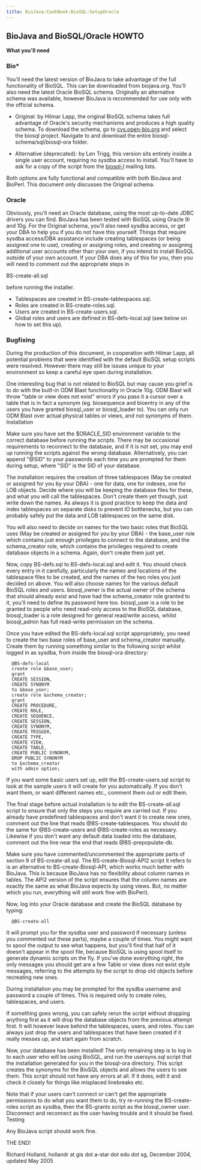 ```yaml
---
title: BioJava:CookBook:BioSQL:SetupOracle
---
```


BioJava and BioSQL/Oracle HOWTO
-------------------------------

**What you'll need**

### Bio\*

You'll need the latest version of BioJava to take advantage of the full
functionality of BioSQL. This can be downloaded from biojava.org. You'll
also need the latest Oracle BioSQL schema. Originally an alternative
schema was available, however BioJava is recommended for use only with
the official schema.

-   Original: by Hilmar Lapp, the original BioSQL schema takes full
    advantage of Oracle's security mechanisms and produces a high
    quality schema. To download the schema, go to
    [cvs.open-bio.org](http://cvs.open-bio.org/) and select the biosql
    project. Navigate to and download the entire
    biosql-schema/sql/biosql-ora folder.

<!-- -->

-   Alternative (deprecated): by Len Trigg, this version sits entirely
    inside a single user account, requiring no sysdba access to install.
    You'll have to ask for a copy of the script from the
    [biosql-l](http://obda.open-bio.org/mailman/listinfo/biosql-l)
    mailing lists.

Both options are fully functional and compatible with both BioJava and
BioPerl. This document only discusses the Original schema.

### Oracle

Obviously, you'll need an Oracle database, using the most up-to-date
JDBC drivers you can find. BioJava has been tested with BioSQL using
Oracle 9i and 10g. For the Original schema, you'll also need sysdba
access, or get your DBA to help you if you do not have this yourself.
Things that require sysdba access/DBA assistance include creating
tablespaces (or being assigned one to use), creating or assigning roles,
and creating or assigning additional user accounts other than your own,
if you intend to install BioSQL outside of your own account. If your DBA
does any of this for you, then you will need to comment out the
appropriate steps in

BS-create-all.sql

before running the installer.

-   Tablespaces are created in BS-create-tablespaces.sql.
-   Roles are created in BS-create-roles.sql.
-   Users are created in BS-create-users.sql.
-   Global roles and users are defined in BS-defs-local.sql (see below
    on how to set this up).

### Bugfixing

During the production of this document, in cooperation with Hilmar Lapp,
all potential problems that were identified with the default BioSQL
setup scripts were resolved. However there may still be issues unique to
your environment so keep a careful eye open during installation.

One interesting bug that is not related to BioSQL but may cause you
grief is to do with the built-in ODM Blast functionality in Oracle 10g.
ODM Blast will throw "table or view does not exist" errors if you pass
it a cursor over a table that is in fact a synonym (eg. biosequence and
bioentry in any of the users you have granted biosql\_user or
biosql\_loader to). You can only run ODM Blast over actual physical
tables or views, and not synonyms of them. Installation

Make sure you have set the $ORACLE\_SID environment variable to the
correct database before running the scripts. There may be occasional
requirements to reconnect to the database, and if it is not set, you may
end up running the scripts against the wrong database. Alternatively,
you can append "@SID" to your passwords each time you are prompted for
them during setup, where "SID" is the SID of your database.

The installation requires the creation of three tablespaces (May be
created or assigned for you by your DBA) - one for data, one for
indexes, one for LOB objects. Decide where you will be keeping the
database files for these, and what you will call the tablespaces. Don't
create them yet though, just write down the names. As always it is good
practice to keep the data and index tablespaces on separate disks to
prevent IO bottlenecks, but you can probably safely put the data and LOB
tablespaces on the same disk.

You will also need to decide on names for the two basic roles that
BioSQL uses (May be created or assigned for you by your DBA) - the
base\_user role which contains just enough privileges to connect to the
database, and the schema\_creator role, which contains the privileges
required to create database objects in a schema. Again, don't create
them just yet.

Now, copy BS-defs.sql to BS-defs-local.sql and edit it. You should check
every entry in it carefully, particularly the names and locations of the
tablespace files to be created, and the names of the two roles you just
decided on above. You will also choose names for the various default
BioSQL roles and users. biosql\_owner is the actual owner of the schema
that should already exist and have had the schema\_creator role granted
to it, you'll need to define its password here too. biosql\_user is a
role to be granted to people who need read-only access to the BioSQL
database, biosql\_loader is a role designed for general read/write
access, whilst biosql\_admin has full read-write permission on the
schema.

Once you have edited the BS-defs-local.sql script appropriately, you
need to create the two base roles of base\_user and schema\_creator
manually. Create them by running something similar to the following
script whilst logged in as sysdba, from inside the biosql-ora directory:

`  @BS-defs-local`  
`  create role &base_user;`  
`  grant `  
`  CREATE SESSION,`  
`  CREATE SYNONYM`  
`  to &base_user;`  
`  create role &schema_creator;`  
`  grant `  
`  CREATE PROCEDURE,`  
`  CREATE ROLE,`  
`  CREATE SEQUENCE,`  
`  CREATE SESSION,`  
`  CREATE SYNONYM,`  
`  CREATE TRIGGER,`  
`  CREATE TYPE,`  
`  CREATE VIEW,`  
`  CREATE TABLE,`  
`  CREATE PUBLIC SYNONYM,`  
`  DROP PUBLIC SYNONYM`  
`  to &schema_creator`  
`  with admin option;`

If you want some basic users set up, edit the BS-create-users.sql script
to look at the sample users it will create for you automatically. If you
don't want them, or want different names etc., comment them out or edit
them.

The final stage before actual installation is to edit the
BS-create-all.sql script to ensure that only the steps you require are
carried out. If you already have predefined tablespaces and don't want
it to create new ones, comment out the line that reads
@BS-create-tablespaces. You should do the same for @BS-create-users and
@BS-create-roles as necessary. Likewise if you don't want any default
data loaded into the database, comment out the line near the end that
reads @BS-prepopulate-db.

Make sure you have commented/uncommented the appropriate parts of
section 9 of BS-create-all.sql. The BS-create-Biosql-API2 script it
refers to is an alternative to BS-create-Biosql-API, which works much
better with BioJava. This is because BioJava has no flexibility about
column names in tables. The API2 version of the script ensures that the
column names are exactly the same as what BioJava expects by using
views. But, no matter which you run, everything will still work fine
with BioPerl).

Now, log into your Oracle database and create the BioSQL database by
typing:

`  @BS-create-all`

It will prompt you for the sysdba user and password if necessary (unless
you commented out these parts), maybe a couple of times. You might want
to spool the output to see what happens, but you'll find that half of it
doesn't appear in the spool file, because BioSQL is using spool itself
to generate dynamic scripts on the fly. If you've done everything right,
the only messages you should get are a few Table or view does not exist
style messages, referring to the attempts by the script to drop old
objects before recreating new ones.

During installation you may be prompted for the sysdba username and
password a couple of times. This is required only to create roles,
tablespaces, and users.

If something goes wrong, you can safely rerun the script without
dropping anything first as it will drop the database objects from the
previous attempt first. It will however leave behind the tablespaces,
users, and roles. You can always just drop the users and tablespaces
that have been created if it really messes up, and start again from
scratch.

Now, your database has been installed! The only remaining step is to log
in to each user who will be using BioSQL, and run the usersyns.sql
script that the installation generated for you in the biosql-ora
directory. This script creates the synonyms for the BioSQL objects and
allows the users to see them. This script should not have any errors at
all. If it does, edit it and check it closely for things like misplaced
linebreaks etc.

Note that if your users can't connect or can't get the appropriate
permissions to do what you want them to do, try re-running the
BS-create-roles script as sysdba, then the BS-grants script as the
biosql\_owner user. Disconnect and reconnect as the user having trouble
and it should be fixed. Testing

Any BioJava script should work fine.

THE END!

Richard Holland, hollandr at gis dot a-star dot edu dot sg, December
2004, updated May 2005
